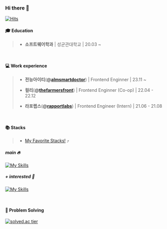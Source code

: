 ### Hi there 👋

[![Hits](https://hits.seeyoufarm.com/api/count/incr/badge.svg?url=https%3A%2F%2Fgithub.com%2Fzudydy&count_bg=%23003366&title_bg=%23555555&icon=&icon_color=%23003366&title=hits&edge_flat=false)](https://hits.seeyoufarm.com)

#### 🎓 Education
> - **소프트웨어학과** | 성균관대학교 | 20.03 ~

<br/>

#### 💻 Work experience

> - **전능아이티**(**@**[**almsmartdoctor**](https://github.com/almsmartdoctor)) | Frontend Enginner | 23.11 ~
>
> - **컬리**(**@**[**thefarmersfront**](https://github.com/thefarmersfront)) | Frontend Enginner (Co-op) | 22.04 - 22.12
>
> - **라포랩스**(**@**[**rapportlabs**](https://github.com/rapportlabs)) | Frontend Engineer (Intern) | 21.06 - 21.08

<br/>

#### 📚 Stacks 
> - [My Favorite Stacks!](https://github.com/stars/zudydy/lists/favorite-stacks) ⤴

##### main 🔥
[![My Skills](https://skillicons.dev/icons?i=ts,js,react,nextjs,vite,vercel,git,github,webstorm,pnpm)](https://skillicons.dev)

##### + interested 👀
[![My Skills](https://skillicons.dev/icons?i=rust,go,nestjs,docker,kubernetes,prisma,tauri,vitest)](https://skillicons.dev)

<br/>

#### 🧠 Problem Solving

[![solved.ac tier](http://mazassumnida.wtf/api/v2/generate_badge?boj=julyy)](https://solved.ac/julyy)
